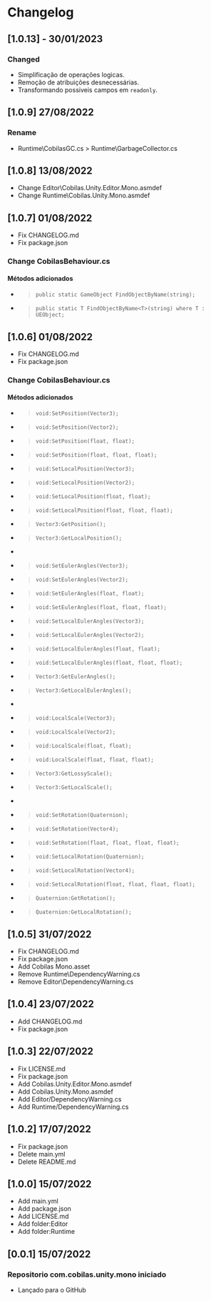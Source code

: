 # Changelog
## [1.0.13] - 30/01/2023
### Changed
- Simplificação de operações logicas.
- Remoção de atribuições desnecessárias.
- Transformando possiveis campos em `readonly`.
## [1.0.9] 27/08/2022
### Rename
- Runtime\CobilasGC.cs > Runtime\GarbageCollector.cs
## [1.0.8] 13/08/2022
- Change Editor\Cobilas.Unity.Editor.Mono.asmdef
- Change Runtime\Cobilas.Unity.Mono.asmdef
## [1.0.7] 01/08/2022
- Fix CHANGELOG.md
- Fix package.json
### Change CobilasBehaviour.cs
#### Métodos adicionados
- > `public static GameObject FindObjectByName(string);`
- > `public static T FindObjectByName<T>(string) where T : UEObject;`
## [1.0.6] 01/08/2022
- Fix CHANGELOG.md
- Fix package.json
### Change CobilasBehaviour.cs
#### Métodos adicionados
- > `void:SetPosition(Vector3);`
- > `void:SetPosition(Vector2);`
- > `void:SetPosition(float, float);`
- > `void:SetPosition(float, float, float);`
- > `void:SetLocalPosition(Vector3);`
- > `void:SetLocalPosition(Vector2);`
- > `void:SetLocalPosition(float, float);`
- > `void:SetLocalPosition(float, float, float);`
- > `Vector3:GetPosition();`
- > `Vector3:GetLocalPosition();`
- >
- > `void:SetEulerAngles(Vector3);`
- > `void:SetEulerAngles(Vector2);`
- > `void:SetEulerAngles(float, float);`
- > `void:SetEulerAngles(float, float, float);`
- > `void:SetLocalEulerAngles(Vector3);`
- > `void:SetLocalEulerAngles(Vector2);`
- > `void:SetLocalEulerAngles(float, float);`
- > `void:SetLocalEulerAngles(float, float, float);`
- > `Vector3:GetEulerAngles();`
- > `Vector3:GetLocalEulerAngles();`
- >
- > `void:LocalScale(Vector3);`
- > `void:LocalScale(Vector2);`
- > `void:LocalScale(float, float);`
- > `void:LocalScale(float, float, float);`
- > `Vector3:GetLossyScale();`
- > `Vector3:GetLocalScale();`
- >
- > `void:SetRotation(Quaternion);`
- > `void:SetRotation(Vector4);`
- > `void:SetRotation(float, float, float, float);`
- > `void:SetLocalRotation(Quaternion);`
- > `void:SetLocalRotation(Vector4);`
- > `void:SetLocalRotation(float, float, float, float);`
- > `Quaternion:GetRotation();`
- > `Quaternion:GetLocalRotation();`
## [1.0.5] 31/07/2022
- Fix CHANGELOG.md
- Fix package.json
- Add Cobilas Mono.asset
- Remove Runtime\DependencyWarning.cs
- Remove Editor\DependencyWarning.cs
## [1.0.4] 23/07/2022
- Add CHANGELOG.md
- Fix package.json
## [1.0.3] 22/07/2022
- Fix LICENSE.md
- Fix package.json
- Add Cobilas.Unity.Editor.Mono.asmdef
- Add Cobilas.Unity.Mono.asmdef
- Add Editor/DependencyWarning.cs
- Add Runtime/DependencyWarning.cs
## [1.0.2] 17/07/2022
- Fix package.json
- Delete main.yml
- Delete README.md
## [1.0.0] 15/07/2022
- Add main.yml
- Add package.json
- Add LICENSE.md
- Add folder:Editor
- Add folder:Runtime
## [0.0.1] 15/07/2022
### Repositorio com.cobilas.unity.mono iniciado
- Lançado para o GitHub